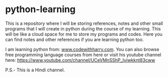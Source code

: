 # python-learning


This is a repository where I will be storing references, notes and other small programs that I will create in python during the course of my learning. This will be like a cloud space for me to store my programs and codes. Here you can find notes and other references if you are learning python too.

I am learning python from: www.codewithharry.com. You can also browse free programming language courses from here or visit his youtube channel here: https://www.youtube.com/channel/UCeVMnSShP_Iviwkknt83cww

P.S.- This is a Hindi channel.
